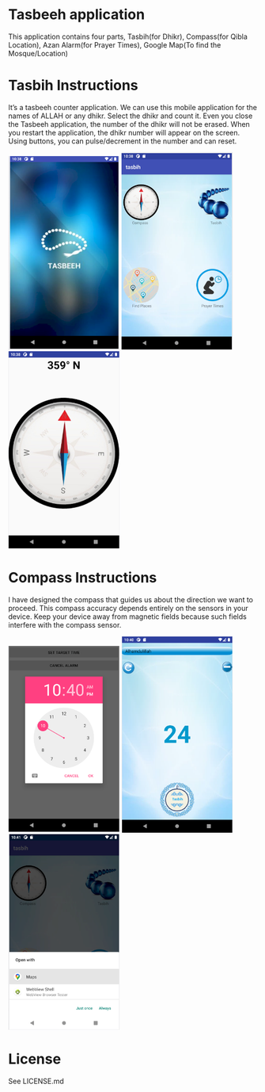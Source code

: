 # Tasbeeh application
This application contains four parts, Tasbih(for Dhikr), Compass(for Qibla Location), Azan Alarm(for Prayer Times), Google Map(To find the Mosque/Location)

# Tasbih Instructions
It’s a tasbeeh counter application. We can use this mobile application for the names of ALLAH or any dhikr. Select the dhikr and count it. Even you close the Tasbeeh application, the number of the dhikr will not be erased. When you restart the application, the dhikr number will appear on the screen. Using buttons, you can pulse/decrement in the number and can reset.

<img src="/screenshot/a.PNG" width="225"/> <img src="/screenshot/b.PNG" width="225"/> <img src="/screenshot/c.PNG" width="225"/>

# Compass Instructions
I have designed the compass that guides us about the direction we want to proceed. This compass accuracy depends entirely on the sensors in your device. Keep your device away from magnetic fields because such fields interfere with the compass sensor.

<img src="/screenshot/e.PNG" width="225"/> <img src="/screenshot/d.PNG" width="225"/> <img src="/screenshot/f.PNG" width="225"/>


# License
See LICENSE.md
